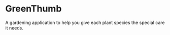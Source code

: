 # GreenThumb
A gardening application to help you give each plant species the special care it needs.
